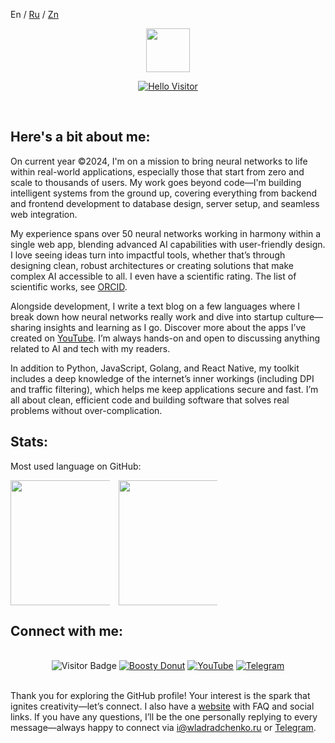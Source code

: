 <a>En</a> / <a href="https://github.com/wladradchenko/wladradchenko/blob/main/README_ru.md">Ru</a> / <a href="https://github.com/wladradchenko/wladradchenko/blob/main/README_zn.md">Zn</a>

<p align="center">
  <img src="https://media.giphy.com/media/QNhoTVTSLmZIqwkgJU/giphy.gif" width="70px" height="70px">
</p>
<p align="center">
  <a href="https://git.io/typing-svg">
    <img src="https://readme-typing-svg.herokuapp.com?font=Righteous&pause=50&color=FFFFFF&size=35&center=true&vCenter=true&random=false&width=435&lines=Hello,+Visitor!;I'm+Wladislav+Radchenko" alt="Hello Visitor" />
  </a>
</p>
<br>

## Here's a bit about me:

On current year ©2024, I'm on a mission to bring neural networks to life within real-world applications, especially those that start from zero and scale to thousands of users. My work goes beyond code—I'm building intelligent systems from the ground up, covering everything from backend and frontend development to database design, server setup, and seamless web integration.

My experience spans over 50 neural networks working in harmony within a single web app, blending advanced AI capabilities with user-friendly design. I love seeing ideas turn into impactful tools, whether that’s through designing clean, robust architectures or creating solutions that make complex AI accessible to all. I even have a scientific rating. The list of scientific works, see [ORCID](https://orcid.org/0000-0001-5953-9789).

Alongside development, I write a text blog on a few languages where I break down how neural networks really work and dive into startup culture—sharing insights and learning as I go. Discover more about the apps I’ve created on [YouTube](https://www.youtube.com/@wladradchenko). I’m always hands-on and open to discussing anything related to AI and tech with my readers.

In addition to Python, JavaScript, Golang, and React Native, my toolkit includes a deep knowledge of the internet’s inner workings (including DPI and traffic filtering), which helps me keep applications secure and fast. I’m all about clean, efficient code and building software that solves real problems without over-complication.

## Stats:

Most used language on GitHub:

<div align="center" style="columns:3;">
  <img height="200" src="https://github-readme-stats.vercel.app/api/top-langs/?username=wladradchenko&layout=compact&theme=transparent&langs_count=10&hide_border=true&hide=jupyter%20notebook" />
  <img width="60" />
  <img height="200" src="https://github-readme-stats.vercel.app/api?username=wladradchenko&show_icons=true&theme=transparent&hide_border=true" />
</div>

## Connect with me:
   
<br>

<div align="center">
   <img src="https://komarev.com/ghpvc/?username=wladradchenko&label=Profile%20views&color=blue&style=for-the-badge" alt="Visitor Badge" />
   <a href="https://boosty.to/wunjo" target="_blank"><img src="https://img.shields.io/badge/boosty-%23ff7f50.svg?style=for-the-badge&logo=donut&logoColor=white" alt="Boosty Donut"/></a>
   <a href="https://www.youtube.com/wladradchenko" target="_blank"><img src="https://img.shields.io/badge/YouTube-FF0000?style=for-the-badge&logo=youtube&logoColor=white" alt="YouTube"/></a>
   <a href="https://t.me/wladblog" target="_blank"><img src="https://img.shields.io/badge/telegram-%23184ccc.svg?style=for-the-badge&logo=telegram&logoColor=white" alt="Telegram"/></a>
  </div>

<br>
<p>Thank you for exploring the GitHub profile! Your interest is the spark that ignites creativity—let’s connect. I also have a <a href="https://wladradchenko.ru/?en">website</a> with FAQ and social links. If you have any questions, I’ll be the one personally replying to every message—always happy to connect via <a href="mailto:i@wladradchenko.ru">i@wladradchenko.ru</a> or <a href="https://t.me/wladradchenko">Telegram</a>.</p>

